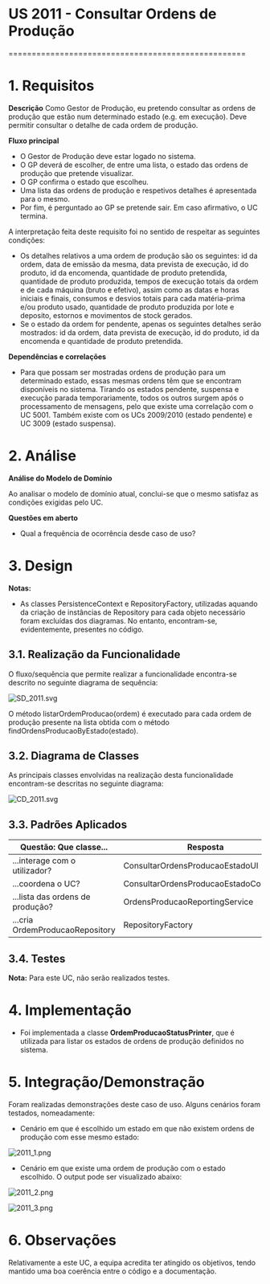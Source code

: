 # US 2011 - Consultar Ordens de Produção
===================================================

# 1. Requisitos

**Descrição** Como Gestor de Produção, eu pretendo consultar as ordens de produção que estão num determinado estado (e.g. em execução). Deve permitir consultar o detalhe de cada ordem de produção.

**Fluxo principal**

* O Gestor de Produção deve estar logado no sistema.
* O GP deverá de escolher, de entre uma lista, o estado das ordens de produção que pretende visualizar.
* O GP confirma o estado que escolheu.
* Uma lista das ordens de produção e respetivos detalhes é apresentada para o mesmo.
* Por fim, é perguntado ao GP se pretende sair. Em caso afirmativo, o UC termina.

A interpretação feita deste requisito foi no sentido de respeitar as seguintes condições:

* Os detalhes relativos a uma ordem de produção são os seguintes: id da ordem, data de emissão da mesma, data prevista de execução, id do produto, id da encomenda, quantidade de produto pretendida, quantidade de produto produzida, tempos de execução totais da ordem e de cada máquina (bruto e efetivo), assim como as datas e horas iniciais e finais, consumos e desvios totais para cada matéria-prima e/ou produto usado, quantidade de produto produzida por lote e deposito, estornos e movimentos de stock gerados.
* Se o estado da ordem for pendente, apenas os seguintes detalhes serão mostrados: id da ordem, data prevista de execução, id do produto, id da encomenda e quantidade de produto pretendida.

**Dependências e correlações**

* Para que possam ser mostradas ordens de produção para um determinado estado, essas mesmas ordens têm que se encontram disponíveis no sistema. Tirando os estados pendente, suspensa e execução parada temporariamente, todos os outros surgem após o processamento de mensagens, pelo que existe uma correlação com o UC 5001. Também existe com os UCs 2009/2010 (estado pendente) e UC 3009 (estado suspensa).

# 2. Análise

**Análise do Modelo de Domínio**

Ao analisar o modelo de domínio atual, conclui-se que o mesmo satisfaz as condições exigidas pelo UC.

**Questões em aberto**

* Qual a frequência de ocorrência desde caso de uso?

# 3. Design

**Notas:** 

* As classes PersistenceContext e RepositoryFactory, utilizadas aquando da criação de instâncias de Repository para cada objeto necessário foram excluídas dos diagramas. No entanto, encontram-se, evidentemente, presentes no código.

## 3.1. Realização da Funcionalidade

O fluxo/sequência que permite realizar a funcionalidade encontra-se descrito no seguinte diagrama de sequência:

![SD_2011.svg](SD_2011.svg)

O método listarOrdemProducao(ordem) é executado para cada ordem de produção presente na lista obtida com o método findOrdensProducaoByEstado(estado).

## 3.2. Diagrama de Classes

As principais classes envolvidas na realização desta funcionalidade encontram-se descritas no seguinte diagrama:

![CD_2011.svg](CD_2011.svg)

## 3.3. Padrões Aplicados

| **Questão: Que classe...**                      | **Resposta**                               | **Justificação**    |
|-------------------------------------------------|--------------------------------------------|---------------------|
| ...interage com o utilizador?                   | ConsultarOrdensProducaoEstadoUI            | Pure Fabrication    |
| ...coordena o UC?                               | ConsultarOrdensProducaoEstadoController    | Controller          |
| ...lista das ordens de produção?                | OrdensProducaoReportingService             | Information Expert  |
| ...cria OrdemProducaoRepository                 | RepositoryFactory                          | Factory             |

## 3.4. Testes 

**Nota:** Para este UC, não serão realizados testes.

# 4. Implementação

* Foi implementada a classe **OrdemProducaoStatusPrinter**, que é utilizada para listar os estados de ordens de produção definidos no sistema.

# 5. Integração/Demonstração

Foram realizadas demonstrações deste caso de uso. Alguns cenários foram testados, nomeadamente:

* Cenário em que é escolhido um estado em que não existem ordens de produção com esse mesmo estado:

![2011_1.png](2011_1.png)

* Cenário em que existe uma ordem de produção com o estado escolhido. O output pode ser visualizado abaixo:

![2011_2.png](2011_2.png)

![2011_3.png](2011_3.png)

# 6. Observações

Relativamente a este UC, a equipa acredita ter atingido os objetivos, tendo mantido uma boa coerência entre o código e a documentação.



